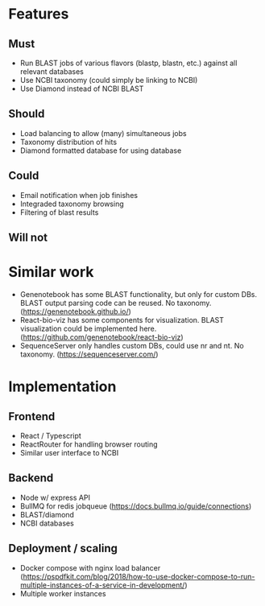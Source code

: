 # Features

## Must

- Run BLAST jobs of various flavors (blastp, blastn, etc.) against all relevant databases
- Use NCBI taxonomy (could simply be linking to NCBI)
- Use Diamond instead of NCBI BLAST

## Should

- Load balancing to allow (many) simultaneous jobs
- Taxonomy distribution of hits
- Diamond formatted database for using database

## Could

- Email notification when job finishes
- Integraded taxonomy browsing
- Filtering of blast results

## Will not

# Similar work

- Genenotebook has some BLAST functionality, but only for custom DBs. BLAST output parsing code can be reused. No taxonomy. (https://genenotebook.github.io/)
- React-bio-viz has some components for visualization. BLAST visualization could be implemented here. (https://github.com/genenotebook/react-bio-viz)
- SequenceServer only handles custom DBs, could use nr and nt. No taxonomy. (https://sequenceserver.com/)

# Implementation

## Frontend

- React / Typescript
- ReactRouter for handling browser routing
- Similar user interface to NCBI

## Backend

- Node w/ express API
- BullMQ for redis jobqueue (https://docs.bullmq.io/guide/connections)
- BLAST/diamond
- NCBI databases

## Deployment / scaling

- Docker compose with nginx load balancer (https://pspdfkit.com/blog/2018/how-to-use-docker-compose-to-run-multiple-instances-of-a-service-in-development/)
- Multiple worker instances
